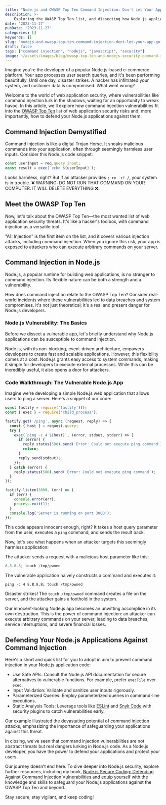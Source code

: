 ```yaml
---
title: "Node.js and OWASP Top Ten Command Injection: Don't Let Your App Go 'BOOM'"
description: >-
    Exploring the OWASP Top Ten list, and dissecting how Node.js applications can fall prey to command injection attacks. With practical insights, learn how to fortify your Node.js projects against this top security risk. Command injection may be no laughing matter, but this engaging exploration will have you smiling as you enhance your Node.js security expertise.
date: '2023-11-27'
pubDate: '2023-11-27'
categories: []
keywords: []
slug: "nodejs-and-owasp-top-ten-command-injection-dont-let-your-app-go-boom"
draft: false
tags: ["command injection", "nodejs", "javascript", "security"]
image: ~/assets/images/blog/owasp-top-ten-and-nodejs-security-command-injection.png
---
```


Imagine you're the developer of a popular Node.js-based e-commerce platform. Your app processes user search queries, and it's been performing beautifully. Until one day, disaster strikes. A hacker has infiltrated your system, and customer data is compromised. What went wrong?

Welcome to the world of web application security, where vulnerabilities like command injection lurk in the shadows, waiting for an opportunity to wreak havoc. In this article, we'll explore how command injection vulnerabilities fit into the [OWASP Top Ten](https://owasp.org/www-project-top-ten/) list of web application security risks and, more importantly, how to defend your Node.js applications against them.

## Command Injection Demystified

Command injection is like a digital Trojan Horse. It sneaks malicious commands into your application, often through seemingly harmless user inputs. Consider this Node.js code snippet:

```js
const userInput = req.query.input;
const result = exec(`echo ${userInput}`);
```

Looks harmless, right? But if an attacker provides `; rm -rf /`, your system is in trouble. ❌ WARNING: DO NOT RUN THAT COMMAND ON YOUR COMPUTER. IT WILL DELETE EVERYTHING ❌.

## Meet the OWASP Top Ten

Now, let's talk about the OWASP Top Ten—the most wanted list of web application security threats. It's like a hacker's toolbox, with command injection as a versatile tool.

"A1: Injection" is the first item on the list, and it covers various injection attacks, including command injection. When you ignore this risk, your app is exposed to attackers who can execute arbitrary commands on your server.

## Command Injection in Node.js

Node.js, a popular runtime for building web applications, is no stranger to command injection. Its flexible nature can be both a strength and a vulnerability.

How does command injection relate to the OWASP Top Ten? Consider real-world incidents where these vulnerabilities led to data breaches and system compromises. It's not just theoretical; it's a real and present danger for Node.js developers.

### Node.js Vulnerability: The Basics

Before we dissect a vulnerable app, let's briefly understand why Node.js applications can be susceptible to command injection.

Node.js, with its non-blocking, event-driven architecture, empowers developers to create fast and scalable applications. However, this flexibility comes at a cost. Node.js grants easy access to system commands, making it simple for developers to execute external processes. While this can be incredibly useful, it also opens a door for attackers.

### Code Walkthrough: The Vulnerable Node.js App

Imagine we're developing a simple Node.js web application that allows users to ping a server. Here's a snippet of our code:

```js
const fastify = require('fastify')();
const { exec } = require('child_process');

fastify.get('/ping', async (request, reply) => {
  const { host } = request.query;
  try {
    exec(`ping -c 4 ${host}`, (error, stdout, stderr) => {
      if (error) {
        reply.status(500).send('Error: Could not execute ping command');
        return;
      }
      reply.send(stdout);
    });
  } catch (error) {
    reply.status(500).send('Error: Could not execute ping command');
  }
});

fastify.listen(3000, (err) => {
  if (err) {
    console.error(err);
    process.exit(1);
  }
  console.log('Server is running on port 3000');
});
```

This code appears innocent enough, right? It takes a host query parameter from the user, executes a `ping` command, and sends the result back.

Now, let's see what happens when an attacker targets this seemingly harmless application:

The attacker sends a request with a malicious host parameter like this:

```js
8.8.8.8; touch /tmp/pwned
```

The vulnerable application naively constructs a command and executes it:

```shell
ping -c 4 8.8.8.8; touch /tmp/pwned
```

Disaster strikes! The `touch /tmp/pwned` command creates a file on the server, and the attacker gains a foothold in the system.

Our innocent-looking Node.js app becomes an unwitting accomplice in its own destruction. This is the power of command injection: an attacker can execute arbitrary commands on your server, leading to data breaches, service interruptions, and severe financial losses.

## Defending Your Node.js Applications Against Command Injection

Here's a short and quick list for you to adopt in aim to prevent command injection in your Node.js application code:

- Use Safe APIs: Consult the Node.js API documentation for secure alternatives to vulnerable functions. For example, prefer `execFile` over `exec`.
- Input Validation: Validate and sanitize user inputs rigorously.
- Parameterized Queries: Employ parameterized queries in command-line executions.
- Static Analysis Tools: Leverage tools like [ESLint](https://snyk.io/advisor/npm-package/eslint) and [Snyk Code](https://snyk.io) with security plugins to catch vulnerabilities early.

Our example illustrated the devastating potential of command injection attacks, emphasizing the importance of safeguarding your applications against this threat.

In closing, we've seen that command injection vulnerabilities are not abstract threats but real dangers lurking in Node.js code. As a Node.js developer, you have the power to defend your applications and protect your users.

Our journey doesn't end here. To dive deeper into Node.js security, explore further resources, including my book, [Node.js Secure Coding: Defending Against Command Injection Vulnerabilities](https://www.nodejs-security.com) and equip yourself with the knowledge and skills to safeguard your Node.js applications against the OWASP Top Ten and beyond.

Stay secure, stay vigilant, and keep coding!